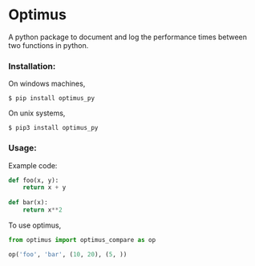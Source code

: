 # Optimus
A python package to document and log the performance times between two functions in python.

### Installation:
On windows machines,
```
$ pip install optimus_py
```
On unix systems,
```
$ pip3 install optimus_py
```

### Usage:
Example code:

```python
def foo(x, y):
    return x + y
    
def bar(x):
    return x**2
```

To use optimus,
```python
from optimus import optimus_compare as op

op('foo', 'bar', (10, 20), (5, ))
```


